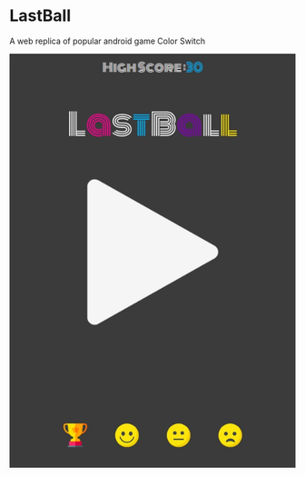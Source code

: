 # LastBall
A web replica of popular android game Color Switch
<p align="center">
  <img src="LastBall.jpg">
</p>
